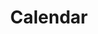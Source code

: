 ---
stars: 4
country: 8United States
title: Calendar
description: This is your main Mayan Dreamspell Calendar Dashboard with all the details you need to stay in sync. Calculate the Kin for any date.
---